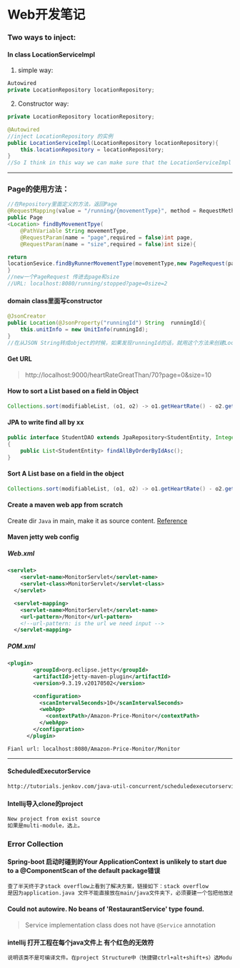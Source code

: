 # Web开发笔记

### Two ways to inject:
#### In class LocationServiceImpl

1. simple way:
```java
Autowired
private LocationRepository locationRepository;
```
2. Constructor way:
```java
private LocationRepository locationRepository;

@Autowired 
//inject LocationRepository 的实例
public LocationServiceImpl(LocationRepository locationRepository){
    this.locationRepository = locationRepository;
}
//So I think in this way we can make sure that the LocationServiceImpl class will have the depency Repository class, since it is in Constructor method.
```
---------
### Page的使用方法：
```java
//在Repository里面定义的方法，返回Page
@RequestMapping(value = "/running/{movementType}", method = RequestMethod.GET)
public Page
<Location> findByMovementTpye(
	@PathVariable String movementType,
	@RequestParam(name = "page",required = false)int page,
    @RequestParam(name = "size",required = false)int size){

return 
locationSevice.findByRunnerMovementType(movementType,new PageRequest(page, size));
}
//new一个PageRequest 传进去page和size
//URL: localhost:8080/running/stopped?page=0size=2
```
#### domain class里面写constructor
```java
@JsonCreator 
public Location(@JsonProperty("runningId") String  runningId){
    this.unitInfo = new UnitInfo(runningId);
}
//在从JSON String转成object的时候，如果发现runningId的话，就用这个方法来创建Location object.
```
#### Get URL
>http://localhost:9000/heartRateGreatThan/70?page=0&size=10

#### How to sort a List based on a field in Object

```java
Collections.sort(modifiableList, (o1, o2) -> o1.getHeartRate() - o2.getHeartRate());
```
#### JPA to write find all by xx
```java
public interface StudentDAO extends JpaRepository<StudentEntity, Integer>
{
    public List<StudentEntity> findAllByOrderByIdAsc();
}
```

#### Sort A List base on a field in the object
```java
Collections.sort(modifiableList, (o1, o2) -> o1.getHeartRate() - o2.getHeartRate());
```

#### Create a maven web app from scratch
Create dir `Java` in main, make it as source content.
[Reference](https://www.jetbrains.com/help/idea/2017.1/configuring-content-roots.html)

#### Maven jetty web config
##### Web.xml
```xml
<servlet>
    <servlet-name>MonitorServlet</servlet-name>
    <servlet-class>MonitorServlet</servlet-class>
  </servlet>

  <servlet-mapping> 
    <servlet-name>MonitorServlet</servlet-name>
    <url-pattern>/Monitor</url-pattern>
    <!--url-pattern: is the url we need input -->
  </servlet-mapping>
```
##### POM.xml
```xml
<plugin>
        <groupId>org.eclipse.jetty</groupId>
        <artifactId>jetty-maven-plugin</artifactId>
        <version>9.3.19.v20170502</version>

        <configuration>
          <scanIntervalSeconds>10</scanIntervalSeconds>
          <webApp>
            <contextPath>/Amazon-Price-Monitor</contextPath>
          </webApp>
        </configuration>
      </plugin>
```

`Fianl url: localhost:8080/Amazon-Price-Monitor/Monitor`

----
#### ScheduledExecutorService

```bash
http://tutorials.jenkov.com/java-util-concurrent/scheduledexecutorservice.html
```
#### Intellij导入clone的project

```bash
New project from exist source
如果是multi-module，选上。

```
### Error Collection
#### Spring-boot 启动时碰到的Your ApplicationContext is unlikely to start due to a @ComponentScan of the default package错误

```bash
查了半天终于才stack overflow上看到了解决方案，链接如下：stack overflow 
是因为application.java 文件不能直接放在main/java文件夹下，必须要建一个包把他放进去

```
#### Could not autowire. No beans of 'RestaurantService' type found.


> Service implementation class does not have `@Service` annotation


#### intellij 打开工程在每个java文件上 有个红色的无效符

```bash
说明该类不是可编译文件。在project Structure中（快捷键ctrl+alt+shift+s）选Modules将你带红圈的文件添加上，将你带红圈的文件夹设为Sources。一般是src文件夹，点Sources文件夹，然后点击OK。设置为可编译文件再去工程中看就没红圈了。
```



